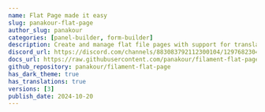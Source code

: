 ```yaml
---
name: Flat Page made it easy
slug: panakour-flat-page
author_slug: panakour
categories: [panel-builder, form-builder]
description: Create and manage flat file pages with support for translations.
discord_url: https://discord.com/channels/883083792112300104/1297682304751108096
docs_url: https://raw.githubusercontent.com/panakour/filament-flat-page/main/README.md
github_repository: panakour/filament-flat-page
has_dark_theme: true
has_translations: true
versions: [3]
publish_date: 2024-10-20
---
```

